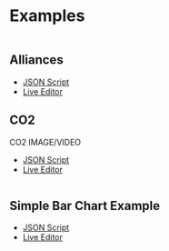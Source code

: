 # Examples

<img scr="comics/alliances/alliances.png" width="400px"></img>
## Alliances

* [JSON Script](https://raw.githubusercontent.com/interactivedatacomics/interactivedatacomics.github.io/main/comics/alliances/alliances-1.json)
* [Live Editor](https://hugoromat.github.io/interactiveComics/library/dist/alliances.html)


## CO2

CO2 IMAGE/VIDEO

* [JSON Script](https://raw.githubusercontent.com/HugoRomat/interactiveComics/master/library/dist/images/CO2Footprint/CO2.json)
* [Live Editor](https://raw.githubusercontent.com/HugoRomat/interactiveComics/master/library/dist/index.html)


<img scr="getstarted/getstarted.png" width="400px"></img>
## Simple Bar Chart Example

* [JSON Script](https://raw.githubusercontent.com/interactivedatacomics/interactivedatacomics.github.io/main/getstarted/tutorial.json)
* [Live Editor](https://raw.githubusercontent.com/HugoRomat/interactiveComics/master/library/dist/getStarted.html)
